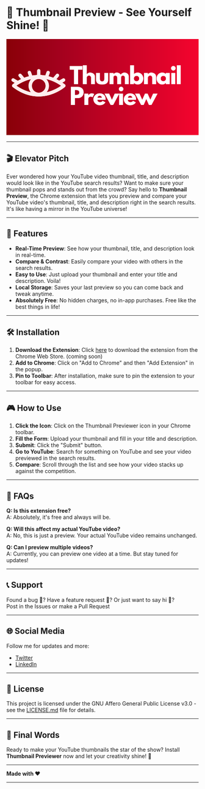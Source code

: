 # 🌟 Thumbnail Preview - See Yourself Shine! 🌟

![Thumbnail Previewer Logo](./assets/logo.png)

---

## 🎬 Elevator Pitch

Ever wondered how your YouTube video thumbnail, title, and description would look like in the YouTube search results? Want to make sure your thumbnail pops and stands out from the crowd? Say hello to **Thumbnail Preview**, the Chrome extension that lets you preview and compare your YouTube video's thumbnail, title, and description right in the search results. It's like having a mirror in the YouTube universe!

---

## 🎥 Features

- **Real-Time Preview**: See how your thumbnail, title, and description look in real-time.
- **Compare & Contrast**: Easily compare your video with others in the search results.
- **Easy to Use**: Just upload your thumbnail and enter your title and description. Voila!
- **Local Storage**: Saves your last preview so you can come back and tweak anytime.
- **Absolutely Free**: No hidden charges, no in-app purchases. Free like the best things in life!

---

## 🛠️ Installation

1. **Download the Extension**: Click [here](#) to download the extension from the Chrome Web Store. (coming soon)
2. **Add to Chrome**: Click on "Add to Chrome" and then "Add Extension" in the popup.
3. **Pin to Toolbar**: After installation, make sure to pin the extension to your toolbar for easy access.

---

## 🎮 How to Use

1. **Click the Icon**: Click on the Thumbnail Previewer icon in your Chrome toolbar.
2. **Fill the Form**: Upload your thumbnail and fill in your title and description.
3. **Submit**: Click the "Submit" button.
4. **Go to YouTube**: Search for something on YouTube and see your video previewed in the search results.
5. **Compare**: Scroll through the list and see how your video stacks up against the competition.

---

## 📝 FAQs

**Q: Is this extension free?**  
A: Absolutely, it's free and always will be.

**Q: Will this affect my actual YouTube video?**  
A: No, this is just a preview. Your actual YouTube video remains unchanged.

**Q: Can I preview multiple videos?**  
A: Currently, you can preview one video at a time. But stay tuned for updates!

---

## 📞 Support

Found a bug 🐞? Have a feature request 🌈? Or just want to say hi 👋?  
Post in the Issues or make a Pull Request

---

## 🌐 Social Media

Follow me for updates and more:

- [Twitter](https://twitter.com/rjburkejr)
- [LinkedIn](https://www.linkedin.com/in/roland-b-76a94a160/)

---

## 📜 License

This project is licensed under the GNU Affero General Public License v3.0 - see the [LICENSE.md](LICENSE.md) file for details.

---

## 🎉 Final Words

Ready to make your YouTube thumbnails the star of the show? Install **Thumbnail Previewer** now and let your creativity shine! 🌟

---

**Made with ❤️**

---
